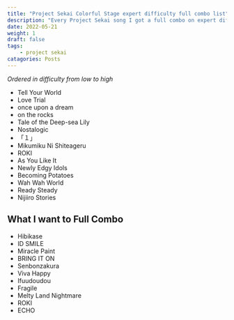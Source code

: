 ```yaml
---
title: "Project Sekai Colorful Stage expert difficulty full combo list"
description: "Every Project Sekai song I got a full combo on expert difficulty on"
date: 2022-05-21
weight: 1
draft: false
tags: 
    - project sekai
catagories: Posts
---
```


*Ordered in difficulty from low to high*

- Tell Your World
- Love Trial
- once upon a dream
- on the rocks
- Tale of the Deep-sea Lily
- Nostalogic
- 「１」
- Mikumiku Ni Shiteageru
- ROKI
- As You Like It
- Newly Edgy Idols
- Becoming Potatoes
- Wah Wah World
- Ready Steady
- Nijiiro Stories

## What I want to Full Combo

- Hibikase
- ID SMILE
- Miracle Paint
- BRING IT ON
- Senbonzakura
- Viva Happy
- Ifuudoudou
- Fragile
- Melty Land Nightmare
- ROKI
- ECHO